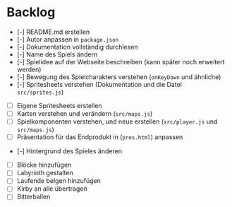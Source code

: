 # Backlog

- [-] README.md erstellen
- [-] Autor anpassen in `package.json`
- [-] Dokumentation vollständig durchlesen
- [-] Name des Spiels ändern
- [-] Spielidee auf der Webseite beschreiben (kann später noch erweitert werden)
- [-] Bewegung des Spielcharakters verstehen (`onKeyDown` und ähnliche)
- [-] Spritesheets verstehen (Dokumentation und die Datei `src/sprites.js`)
- [ ] Eigene Spritesheets erstellen
- [ ] Karten verstehen und verändern (`src/maps.js`)
- [ ] Spielkomponenten verstehen, und neue erstellen (`src/player.js` und
      `src/maps.js`)
- [ ] Präsentation für das Endprodukt in (`pres.html`) anpassen
- [-] Hintergrund des Spieles änderen
- [ ] Blöcke hinzufügen
- [ ] Labyrinth gestalten
- [ ] Laufende belgen hinzufügen
- [ ] Kirby an alle übertragen
- [ ] Bitterballen
